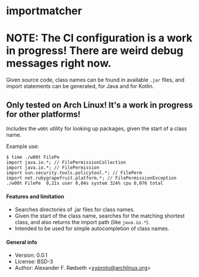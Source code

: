 # importmatcher

# NOTE: The CI configuration is a work in progress! There are weird debug messages right now.

Given source code, class names can be found in available `.jar` files, and import statements can be generated, for Java and for Kotlin.

## Only tested on Arch Linux! It's a work in progress for other platforms!

Includes the `w00t` utility for looking up packages, given the start of a class name.

Example use:

```
$ time ./w00t FilePe
import java.io.*; // FilePermissionCollection
import java.io.*; // FilePermission
import sun.security.tools.policytool.*; // FilePerm
import net.rubygrapefruit.platform.*; // FilePermissionException
./w00t FilePe  0,21s user 0,04s system 324% cpu 0,076 total
```

#### Features and limitation

* Searches directories of .jar files for class names.
* Given the start of the class name, searches for the matching shortest class, and also returns the import path (like `java.io.*`).
* Intended to be used for simple autocompletion of class names.

#### General info

* Version: 0.0.1
* License: BSD-3
* Author: Alexander F. Rødseth &lt;xyproto@archlinux.org&gt;
